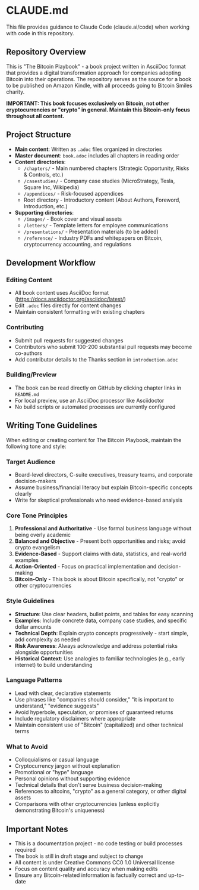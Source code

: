 # CLAUDE.md

This file provides guidance to Claude Code (claude.ai/code) when working with code in this repository.

## Repository Overview

This is "The Bitcoin Playbook" - a book project written in AsciiDoc format that provides a digital transformation approach for companies adopting Bitcoin into their operations. The repository serves as the source for a book to be published on Amazon Kindle, with all proceeds going to Bitcoin Smiles charity.

**IMPORTANT: This book focuses exclusively on Bitcoin, not other cryptocurrencies or "crypto" in general. Maintain this Bitcoin-only focus throughout all content.**

## Project Structure

- **Main content**: Written as `.adoc` files organized in directories
- **Master document**: `book.adoc` includes all chapters in reading order
- **Content directories**:
  - `/chapters/` - Main numbered chapters (Strategic Opportunity, Risks & Controls, etc.)
  - `/casestudies/` - Company case studies (MicroStrategy, Tesla, Square Inc, Wikipedia)
  - `/appendices/` - Risk-focused appendices
  - Root directory - Introductory content (About Authors, Foreword, Introduction, etc.)
- **Supporting directories**:
  - `/images/` - Book cover and visual assets
  - `/letters/` - Template letters for employee communications
  - `/presentations/` - Presentation materials (to be added)
  - `/reference/` - Industry PDFs and whitepapers on Bitcoin, cryptocurrency accounting, and regulations

## Development Workflow

### Editing Content
- All book content uses AsciiDoc format (https://docs.asciidoctor.org/asciidoc/latest/)
- Edit `.adoc` files directly for content changes
- Maintain consistent formatting with existing chapters

### Contributing
- Submit pull requests for suggested changes
- Contributors who submit 100-200 substantial pull requests may become co-authors
- Add contributor details to the Thanks section in `introduction.adoc`

### Building/Preview
- The book can be read directly on GitHub by clicking chapter links in `README.md`
- For local preview, use an AsciiDoc processor like Asciidoctor
- No build scripts or automated processes are currently configured

## Writing Tone Guidelines

When editing or creating content for The Bitcoin Playbook, maintain the following tone and style:

### Target Audience
- Board-level directors, C-suite executives, treasury teams, and corporate decision-makers
- Assume business/financial literacy but explain Bitcoin-specific concepts clearly
- Write for skeptical professionals who need evidence-based analysis

### Core Tone Principles
1. **Professional and Authoritative** - Use formal business language without being overly academic
2. **Balanced and Objective** - Present both opportunities and risks; avoid crypto evangelism
3. **Evidence-Based** - Support claims with data, statistics, and real-world examples
4. **Action-Oriented** - Focus on practical implementation and decision-making
5. **Bitcoin-Only** - This book is about Bitcoin specifically, not "crypto" or other cryptocurrencies

### Style Guidelines
- **Structure**: Use clear headers, bullet points, and tables for easy scanning
- **Examples**: Include concrete data, company case studies, and specific dollar amounts
- **Technical Depth**: Explain crypto concepts progressively - start simple, add complexity as needed
- **Risk Awareness**: Always acknowledge and address potential risks alongside opportunities
- **Historical Context**: Use analogies to familiar technologies (e.g., early internet) to build understanding

### Language Patterns
- Lead with clear, declarative statements
- Use phrases like "companies should consider," "it is important to understand," "evidence suggests"
- Avoid hyperbole, speculation, or promises of guaranteed returns
- Include regulatory disclaimers where appropriate
- Maintain consistent use of "Bitcoin" (capitalized) and other technical terms

### What to Avoid
- Colloquialisms or casual language
- Cryptocurrency jargon without explanation
- Promotional or "hype" language
- Personal opinions without supporting evidence
- Technical details that don't serve business decision-making
- References to altcoins, "crypto" as a general category, or other digital assets
- Comparisons with other cryptocurrencies (unless explicitly demonstrating Bitcoin's uniqueness)

## Important Notes

- This is a documentation project - no code testing or build processes required
- The book is still in draft stage and subject to change
- All content is under Creative Commons CC0 1.0 Universal license
- Focus on content quality and accuracy when making edits
- Ensure any Bitcoin-related information is factually correct and up-to-date